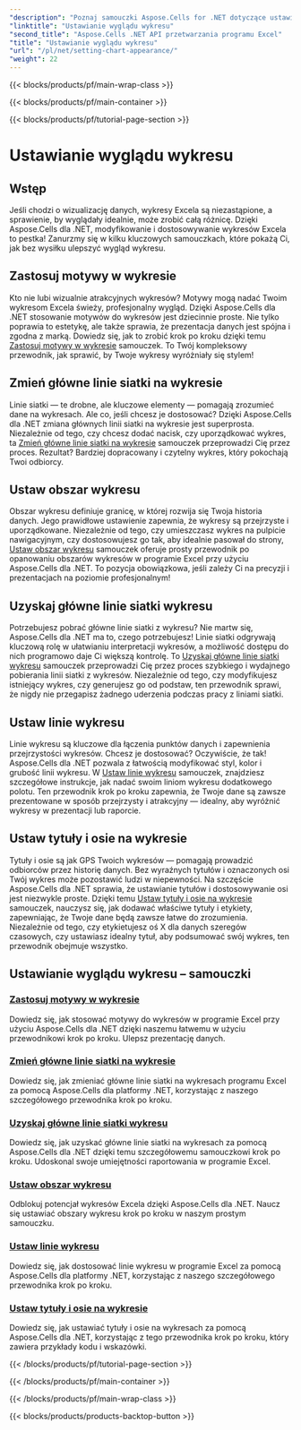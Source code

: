 ```yaml
---
"description": "Poznaj samouczki Aspose.Cells for .NET dotyczące ustawiania wyglądu wykresu. Naucz się stosować motywy, zmieniać linie siatki, ustawiać obszary wykresu, tytuły, osie i wiele więcej dzięki łatwym przewodnikom."
"linktitle": "Ustawianie wyglądu wykresu"
"second_title": "Aspose.Cells .NET API przetwarzania programu Excel"
"title": "Ustawianie wyglądu wykresu"
"url": "/pl/net/setting-chart-appearance/"
"weight": 22
---
```


{{< blocks/products/pf/main-wrap-class >}}

{{< blocks/products/pf/main-container >}}

{{< blocks/products/pf/tutorial-page-section >}}

# Ustawianie wyglądu wykresu

## Wstęp

Jeśli chodzi o wizualizację danych, wykresy Excela są niezastąpione, a sprawienie, by wyglądały idealnie, może zrobić całą różnicę. Dzięki Aspose.Cells dla .NET, modyfikowanie i dostosowywanie wykresów Excela to pestka! Zanurzmy się w kilku kluczowych samouczkach, które pokażą Ci, jak bez wysiłku ulepszyć wygląd wykresu.

## Zastosuj motywy w wykresie
Kto nie lubi wizualnie atrakcyjnych wykresów? Motywy mogą nadać Twoim wykresom Excela świeży, profesjonalny wygląd. Dzięki Aspose.Cells dla .NET stosowanie motywów do wykresów jest dziecinnie proste. Nie tylko poprawia to estetykę, ale także sprawia, że prezentacja danych jest spójna i zgodna z marką. Dowiedz się, jak to zrobić krok po kroku dzięki temu [Zastosuj motywy w wykresie](./apply-themes-in-chart/) samouczek. To Twój kompleksowy przewodnik, jak sprawić, by Twoje wykresy wyróżniały się stylem!

## Zmień główne linie siatki na wykresie
Linie siatki — te drobne, ale kluczowe elementy — pomagają zrozumieć dane na wykresach. Ale co, jeśli chcesz je dostosować? Dzięki Aspose.Cells dla .NET zmiana głównych linii siatki na wykresie jest superprosta. Niezależnie od tego, czy chcesz dodać nacisk, czy uporządkować wykres, ta [Zmień główne linie siatki na wykresie](./change-major-gridlines-in-chart/) samouczek przeprowadzi Cię przez proces. Rezultat? Bardziej dopracowany i czytelny wykres, który pokochają Twoi odbiorcy.

## Ustaw obszar wykresu
Obszar wykresu definiuje granicę, w której rozwija się Twoja historia danych. Jego prawidłowe ustawienie zapewnia, że wykresy są przejrzyste i uporządkowane. Niezależnie od tego, czy umieszczasz wykres na pulpicie nawigacyjnym, czy dostosowujesz go tak, aby idealnie pasował do strony, [Ustaw obszar wykresu](./set-chart-area/) samouczek oferuje prosty przewodnik po opanowaniu obszarów wykresów w programie Excel przy użyciu Aspose.Cells dla .NET. To pozycja obowiązkowa, jeśli zależy Ci na precyzji i prezentacjach na poziomie profesjonalnym!

## Uzyskaj główne linie siatki wykresu
Potrzebujesz pobrać główne linie siatki z wykresu? Nie martw się, Aspose.Cells dla .NET ma to, czego potrzebujesz! Linie siatki odgrywają kluczową rolę w ułatwianiu interpretacji wykresów, a możliwość dostępu do nich programowo daje Ci większą kontrolę. To [Uzyskaj główne linie siatki wykresu](./get-major-gridlines-of-chart/) samouczek przeprowadzi Cię przez proces szybkiego i wydajnego pobierania linii siatki z wykresów. Niezależnie od tego, czy modyfikujesz istniejący wykres, czy generujesz go od podstaw, ten przewodnik sprawi, że nigdy nie przegapisz żadnego uderzenia podczas pracy z liniami siatki.

## Ustaw linie wykresu
Linie wykresu są kluczowe dla łączenia punktów danych i zapewnienia przejrzystości wykresów. Chcesz je dostosować? Oczywiście, że tak! Aspose.Cells dla .NET pozwala z łatwością modyfikować styl, kolor i grubość linii wykresu. W [Ustaw linie wykresu](./set-chart-lines/) samouczek, znajdziesz szczegółowe instrukcje, jak nadać swoim liniom wykresu dodatkowego polotu. Ten przewodnik krok po kroku zapewnia, że Twoje dane są zawsze prezentowane w sposób przejrzysty i atrakcyjny — idealny, aby wyróżnić wykresy w prezentacji lub raporcie.

## Ustaw tytuły i osie na wykresie
Tytuły i osie są jak GPS Twoich wykresów — pomagają prowadzić odbiorców przez historię danych. Bez wyraźnych tytułów i oznaczonych osi Twój wykres może pozostawić ludzi w niepewności. Na szczęście Aspose.Cells dla .NET sprawia, że ustawianie tytułów i dostosowywanie osi jest niezwykle proste. Dzięki temu [Ustaw tytuły i osie na wykresie](./set-titles-and-axes-in-chart/) samouczek, nauczysz się, jak dodawać właściwe tytuły i etykiety, zapewniając, że Twoje dane będą zawsze łatwe do zrozumienia. Niezależnie od tego, czy etykietujesz oś X dla danych szeregów czasowych, czy ustawiasz idealny tytuł, aby podsumować swój wykres, ten przewodnik obejmuje wszystko.

## Ustawianie wyglądu wykresu – samouczki
### [Zastosuj motywy w wykresie](./apply-themes-in-chart/)
Dowiedz się, jak stosować motywy do wykresów w programie Excel przy użyciu Aspose.Cells dla .NET dzięki naszemu łatwemu w użyciu przewodnikowi krok po kroku. Ulepsz prezentację danych.
### [Zmień główne linie siatki na wykresie](./change-major-gridlines-in-chart/)
Dowiedz się, jak zmieniać główne linie siatki na wykresach programu Excel za pomocą Aspose.Cells dla platformy .NET, korzystając z naszego szczegółowego przewodnika krok po kroku.
### [Uzyskaj główne linie siatki wykresu](./get-major-gridlines-of-chart/)
Dowiedz się, jak uzyskać główne linie siatki na wykresach za pomocą Aspose.Cells dla .NET dzięki temu szczegółowemu samouczkowi krok po kroku. Udoskonal swoje umiejętności raportowania w programie Excel.
### [Ustaw obszar wykresu](./set-chart-area/)
Odblokuj potencjał wykresów Excela dzięki Aspose.Cells dla .NET. Naucz się ustawiać obszary wykresu krok po kroku w naszym prostym samouczku.
### [Ustaw linie wykresu](./set-chart-lines/)
Dowiedz się, jak dostosować linie wykresu w programie Excel za pomocą Aspose.Cells dla platformy .NET, korzystając z naszego szczegółowego przewodnika krok po kroku.
### [Ustaw tytuły i osie na wykresie](./set-titles-and-axes-in-chart/)
Dowiedz się, jak ustawiać tytuły i osie na wykresach za pomocą Aspose.Cells dla .NET, korzystając z tego przewodnika krok po kroku, który zawiera przykłady kodu i wskazówki.

{{< /blocks/products/pf/tutorial-page-section >}}

{{< /blocks/products/pf/main-container >}}

{{< /blocks/products/pf/main-wrap-class >}}

{{< blocks/products/products-backtop-button >}}